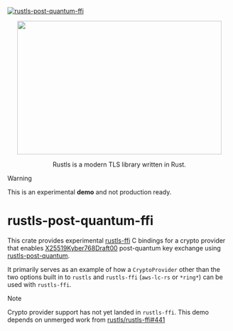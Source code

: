 [![rustls-post-quantum-ffi](https://github.com/cpu/rustls-post-quantum-ffi/actions/workflows/test.yaml/badge.svg)](https://github.com/cpu/rustls-post-quantum-ffi/actions/workflows/test.yaml)

<p align="center">
  <img width="460" height="300" src="https://raw.githubusercontent.com/rustls/rustls/main/admin/rustls-logo-web.png">
</p>

<p align="center">
Rustls is a modern TLS library written in Rust.
</p>

> [!WARNING]
> This is an experimental **demo** and not production ready.

# rustls-post-quantum-ffi

This crate provides experimental [rustls-ffi] C bindings for a crypto provider
that enables  [X25519Kyber768Draft00] post-quantum key exchange using [rustls-post-quantum].

It primarily serves as an example of how a `CryptoProvider` other than the two
options built in to `rustls` and `rustls-ffi` (`aws-lc-rs` or `*ring*`) can be
used with `rustls-ffi`.

> [!NOTE]
> Crypto provider support has not yet landed in `rustls-ffi`. This demo depends
> on unmerged work from [rustls/rustls-ffi#441]

[rustls-ffi]: https://github.com/rustls/rustls-ffi
[rustls-post-quantum]:  https://crates.io/crates/rustls-post-quantum
[X25519Kyber768Draft00]: https://datatracker.ietf.org/doc/draft-tls-westerbaan-xyber768d00/03/
[rustls/rustls-ffi#441]: https://github.com/rustls/rustls-ffi/pull/441
